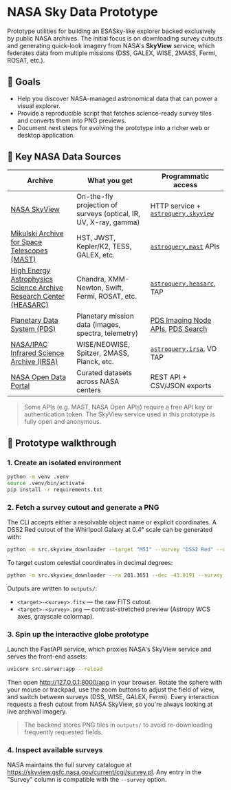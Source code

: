 # NASA Sky Data Prototype

Prototype utilities for building an ESASky-like explorer backed exclusively by public NASA archives. The initial focus is on downloading survey cutouts and generating quick-look imagery from NASA's **SkyView** service, which federates data from multiple missions (DSS, GALEX, WISE, 2MASS, Fermi, ROSAT, etc.).

## 🚀 Goals

- Help you discover NASA-managed astronomical data that can power a visual explorer.
- Provide a reproducible script that fetches science-ready survey tiles and converts them into PNG previews.
- Document next steps for evolving the prototype into a richer web or desktop application.

## 📡 Key NASA Data Sources

| Archive | What you get | Programmatic access |
| --- | --- | --- |
| [NASA SkyView](https://skyview.gsfc.nasa.gov/current/cgi/titlepage.pl) | On-the-fly projection of surveys (optical, IR, UV, X-ray, gamma) | HTTP service + [`astroquery.skyview`](https://astroquery.readthedocs.io/en/latest/skyview/skyview.html) |
| [Mikulski Archive for Space Telescopes (MAST)](https://archive.stsci.edu/) | HST, JWST, Kepler/K2, TESS, GALEX, etc. | [`astroquery.mast`](https://astroquery.readthedocs.io/en/latest/mast/mast.html) APIs |
| [High Energy Astrophysics Science Archive Research Center (HEASARC)](https://heasarc.gsfc.nasa.gov/docs/archive.html) | Chandra, XMM-Newton, Swift, Fermi, ROSAT, etc. | [`astroquery.heasarc`](https://astroquery.readthedocs.io/en/latest/heasarc/heasarc.html), TAP |
| [Planetary Data System (PDS)](https://pds.nasa.gov/) | Planetary mission data (images, spectra, telemetry) | [PDS Imaging Node APIs](https://pds-imaging.jpl.nasa.gov/help/), [PDS Search](https://pds.nasa.gov/services/search/) |
| [NASA/IPAC Infrared Science Archive (IRSA)](https://irsa.ipac.caltech.edu/frontpage/) | WISE/NEOWISE, Spitzer, 2MASS, Planck, etc. | [`astroquery.irsa`](https://astroquery.readthedocs.io/en/latest/irsa/irsa.html), VO TAP |
| [NASA Open Data Portal](https://data.nasa.gov/) | Curated datasets across NASA centers | REST API + CSV/JSON exports |

> Some APIs (e.g. MAST, NASA Open APIs) require a free API key or authentication token. The SkyView service used in this prototype is fully open and anonymous.

## 🧭 Prototype walkthrough

### 1. Create an isolated environment

```bash
python -m venv .venv
source .venv/bin/activate
pip install -r requirements.txt
```

### 2. Fetch a survey cutout and generate a PNG

The CLI accepts either a resolvable object name or explicit coordinates. A DSS2 Red cutout of the Whirlpool Galaxy at 0.4° scale can be generated with:

```bash
python -m src.skyview_downloader --target "M51" --survey "DSS2 Red" --width 0.4 --pixels 800
```

To target custom celestial coordinates in decimal degrees:

```bash
python -m src.skyview_downloader --ra 201.3651 --dec -43.0191 --survey "WISE 3.4" --width 1.0 --pixels 1024
```

Outputs are written to `outputs/`:

- `<target>-<survey>.fits` — the raw FITS cutout.
- `<target>-<survey>.png` — contrast-stretched preview (Astropy WCS axes, grayscale colormap).

### 3. Spin up the interactive globe prototype

Launch the FastAPI service, which proxies NASA's SkyView service and serves the front-end assets:

```bash
uvicorn src.server:app --reload
```

Then open <http://127.0.0.1:8000/app> in your browser. Rotate the sphere with your mouse or trackpad, use the zoom buttons to adjust the field of view, and switch between surveys (DSS, WISE, GALEX, Fermi). Every interaction requests a fresh cutout from NASA SkyView, so you're always looking at live archival imagery.

> The backend stores PNG tiles in `outputs/` to avoid re-downloading frequently requested fields.

### 4. Inspect available surveys

NASA maintains the full survey catalogue at <https://skyview.gsfc.nasa.gov/current/cgi/survey.pl>. Any entry in the "Survey" column is compatible with the `--survey` option.
